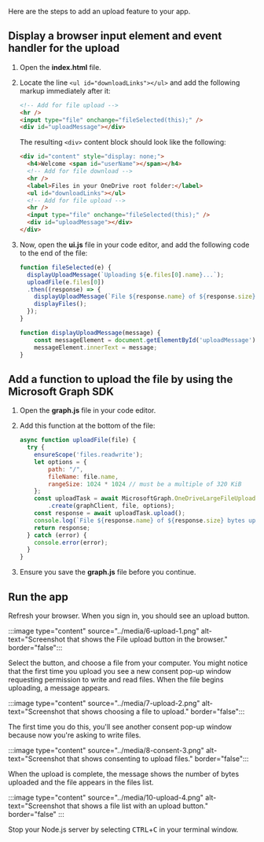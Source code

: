 Here are the steps to add an upload feature to your app.

## Display a browser input element and event handler for the upload

1. Open the **index.html** file.
1. Locate the line `<ul id="downloadLinks"></ul>` and add the following markup immediately after it:

    ```html
    <!-- Add for file upload -->
    <hr />
    <input type="file" onchange="fileSelected(this);" />
    <div id="uploadMessage"></div>
    ```

    The resulting `<div>` content block should look like the following:

    ```html
    <div id="content" style="display: none;">
      <h4>Welcome <span id="userName"></span></h4>
      <!-- Add for file download -->
      <hr />
      <label>Files in your OneDrive root folder:</label>
      <ul id="downloadLinks"></ul>
      <!-- Add for file upload -->
      <hr />
      <input type="file" onchange="fileSelected(this);" />
      <div id="uploadMessage"></div>
    </div>
    ```

1. Now, open the **ui.js** file in your code editor, and add the following code to the end of the file:

    ```javascript
    function fileSelected(e) {
      displayUploadMessage(`Uploading ${e.files[0].name}...`);
      uploadFile(e.files[0])
      .then((response) => {
        displayUploadMessage(`File ${response.name} of ${response.size} bytes uploaded`);
        displayFiles();
      });
    }

    function displayUploadMessage(message) {
        const messageElement = document.getElementById('uploadMessage');
        messageElement.innerText = message;
    }
    ```

## Add a function to upload the file by using the Microsoft Graph SDK

1. Open the **graph.js** file in your code editor.
1. Add this function at the bottom of the file:

    ```javascript
    async function uploadFile(file) {
      try {
        ensureScope('files.readwrite');
        let options = {
            path: "/",
            fileName: file.name,
            rangeSize: 1024 * 1024 // must be a multiple of 320 KiB
        };
        const uploadTask = await MicrosoftGraph.OneDriveLargeFileUploadTask
            .create(graphClient, file, options);
        const response = await uploadTask.upload();
        console.log(`File ${response.name} of ${response.size} bytes uploaded`);
        return response;
      } catch (error) {
        console.error(error);
      }
    }
    ```

1. Ensure you save the **graph.js** file before you continue.

## Run the app

Refresh your browser. When you sign in, you should see an upload button.

:::image type="content" source="../media/6-upload-1.png" alt-text="Screenshot that shows the File upload button in the browser." border="false":::

Select the button, and choose a file from your computer. You might notice that the first time you upload you see a new consent pop-up window requesting permission to write and read files. When the file begins uploading, a message appears.

:::image type="content" source="../media/7-upload-2.png" alt-text="Screenshot that shows choosing a file to upload." border="false":::

The first time you do this, you'll see another consent pop-up window because now you're asking to write files.

:::image type="content" source="../media/8-consent-3.png" alt-text="Screenshot that shows consenting to upload files." border="false":::

When the upload is complete, the message shows the number of bytes uploaded and the file appears in the files list.

:::image type="content" source="../media/10-upload-4.png" alt-text="Screenshot that shows a file list with an upload button." border="false" :::

Stop your Node.js server by selecting <kbd>CTRL</kbd>+<kbd>C</kbd> in your terminal window.
